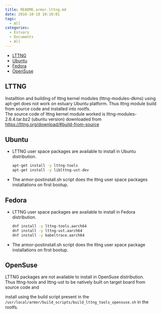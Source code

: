 ```yaml
---
title: README.armor.lttng.md
date: 2016-10-10 10:10:01
tags:
  - All
categories:
  - Estuary
  - Documents
  - All
---
```

* [LTTNG](#1)
* [Ubuntu](#2)
* [Fedora](#3)
* [OpenSuse](#4)

<!--more-->

## <a name="1">LTTNG</a>

Installtion and building of lttng kernel modules (lttng-modules-dkms) using apt-get does not work on estuary Ubuntu platform. Thus lttng module build from source code and installed into rootfs.  
The source code of lttng kernel module worked is lttng-modules-2.6.4.tar.bz2 (ubuntu version) downloaded from https://lttng.org/download/#build-from-source

## <a name="2">Ubuntu</a>

- LTTNG user space packages are available to install in Ubuntu distribution.

  ```bash
  apt-get install -y lttng-tools
  apt-get install -y liblttng-ust-dev
  ```
- The armor-postinstall.sh script does the lttng user space packages installations on first bootup.


## <a name="3">Fedora</a>

- LTTNG user space packages are available to install in Fedora distribution.
  ```bash
  dnf install -y lttng-tools.aarch64
  dnf install -y lttng-ust.aarch64
  dnf install -y babeltrace.aarch64
  ```
- The armor-postinstall.sh script does the lttng user space package installations on first bootup.

## <a name="4">OpenSuse</a>

LTTNG packages are not available to install in OpenSuse distribution.  
Thus lttng-tools and lttng-ust to be natively built on target board from source code and

install using the build script present in the `/usr/local/armor/build_scripts/build_lttng_tools_opensuse.sh`
in the rootfs.

